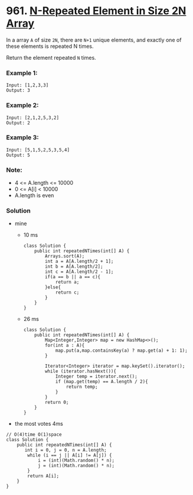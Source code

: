 # 961. [N-Repeated Element in Size 2N Array](https://leetcode.com/problems/n-repeated-element-in-size-2n-array/)

In a array `A` of size `2N`, there are `N+1` unique elements, and exactly one of these elements is repeated N times.

Return the element repeated `N` times.

 

### Example 1:
    Input: [1,2,3,3]
    Output: 3

### Example 2:
    Input: [2,1,2,5,3,2]
    Output: 2

### Example 3:
    Input: [5,1,5,2,5,3,5,4]
    Output: 5
 

### Note:
* 4 <= A.length <= 10000
* 0 <= A[i] < 10000
* A.length is even


### Solution

* mine
  * 10 ms
    ```
    class Solution {
        public int repeatedNTimes(int[] A) {
            Arrays.sort(A);
            int a = A[A.length/2 + 1];
            int b = A[A.length/2];
            int c = A[A.length/2 - 1];
            if(a == b || a == c){
                return a;
            }else{
                return c;
            }
        }
    }
    ```
  * 26 ms
    ```
    class Solution {
        public int repeatedNTimes(int[] A) {
            Map<Integer,Integer> map = new HashMap<>();
            for(int a : A){
                map.put(a,map.containsKey(a) ? map.get(a) + 1: 1);
            }

            Iterator<Integer> iterator = map.keySet().iterator();
            while (iterator.hasNext()){
                Integer temp = iterator.next();
                if (map.get(temp) == A.length / 2){
                    return temp;
                }
            }
            return 0;
        }
    }
    ```
    
* the most votes  4ms
```
// O(4)time O(1)space
class Solution {
    public int repeatedNTimes(int[] A) {
       int i = 0, j = 0, n = A.length;
        while (i == j || A[i] != A[j]) {
            i = (int)(Math.random() * n);
            j = (int)(Math.random() * n);
        }
        return A[i];
    }
}
```
